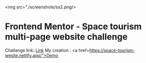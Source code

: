 <img src="./screenshots/ss2.png/>

# Frontend Mentor - Space tourism multi-page website challenge

Challange link: <a href="https://www.frontendmentor.io/challenges/space-tourism-multipage-website-gRWj1URZ3">Link</a>
My creation : <a href=https://space-tourism-wesite.netlify.app/">Demo</a>

